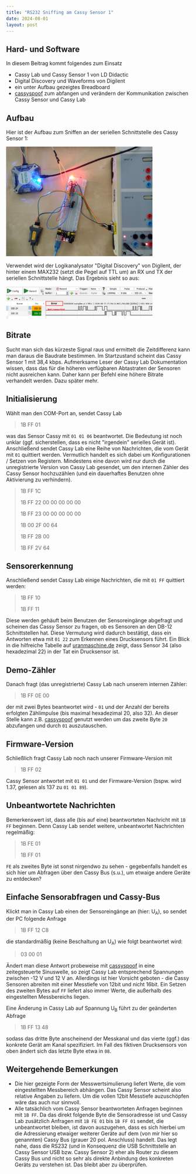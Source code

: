 ```yaml
---
title: "RS232 Sniffing am Cassy Sensor 1"
date: 2024-08-01
layout: post
---
```

## Hard- und Software
In diesem Beitrag kommt folgendes zum Einsatz
* Cassy Lab und Cassy Sensor 1 von LD Didactic
* Digital Discovery und Waveforms von Digilent
* ein unter Aufbau gezeigtes Breadboard
* [cassyspoof][cs-spoof] zum abfangen und verändern der Kommunikation zwischen Cassy Sensor und Cassy Lab

## Aufbau
Hier ist der Aufbau zum Sniffen an der seriellen Schnittstelle des Cassy Sensor 1:

<img src="../assets/imgs/aufbau.png" width="400px">

Verwendet wird der Logikanalysator "Digital Discovery" von Digilent, der hinter einem MAX232 (setzt die Pegel auf TTL um) an RX und TX der seriellen Schnittstelle hängt.
Das Ergebnis sieht so aus:

<img src="../assets/imgs/rs232.png" width="400px">

## Bitrate
Sucht man sich das kürzeste Signal raus und ermittelt die Zeitdifferenz kann man daraus die Baudrate bestimmen. Im Startzustand scheint das Cassy Sensor 1 mit 38,4 kbps.
Aufmerksame Leser der Cassy Lab Dokumentation wissen, dass das für die höheren verfügbaren Abtastraten der Sensoren nicht ausreichen kann. Daher kann per Befehl eine höhere Bitrate verhandelt werden. Dazu später mehr.

## Initialisierung
Wählt man den COM-Port an, sendet Cassy Lab
> 1B FF 01

was das Sensor Cassy mit `01 01 06` beantwortet. Die Bedeutung ist noch unklar (ggf. sicherstellen, dass es nicht "irgendein" serielles Gerät ist).
Anschließend sendet Cassy Lab eine Reihe von Nachrichten, die vom Gerät mit `01` quittiert werden. Vermutlich handelt es sich dabei um Konfigurationen / Setzen von Registern. Mindestens eine davon wird nur durch die unregistrierte Version von Cassy Lab gesendet, um den internen Zähler des Cassy Sensor hochzuzählen (und ein dauerhaftes Benutzen ohne Aktivierung zu verhindern).
> 1B FF 1C
> 
> 1B FF 22 00 00 00 00 00
> 
> 1B FF 23 00 00 00 00 00
> 
> 1B 00 2F 00 64
> 
> 1B FF 2B 00
> 
> 1B FF 2V 64

## Sensorerkennung
Anschließend sendet Cassy Lab einige Nachrichten, die mit `01 FF` quittiert werden:
> 1B FF 10
> 
> 1B FF 11

Diese werden gehäuft beim Benutzen der Sensoreingänge abgefragt und scheinen das Cassy Sensor zu fragen, ob es Sensoren an den DB-12 Schnittstellen hat.
Diese Vermutung wird dadurch bestätigt, dass ein Antworten etwa mit `01 22` zum Erkennen eines Drucksensors führt. Ein Blick in die hilfreiche Tabelle auf [uranmaschine.de][ur-tab] zeigt, dass Sensor 34 (also hexadezimal 22) in der Tat ein Drucksensor ist.

## Demo-Zähler
Danach fragt (das unregistrierte) Cassy Lab nach unserem internen Zähler:
> 1B FF 0E 00

der mit zwei Bytes beantwortet wird - `01` und der Anzahl der bereits erfolgten Zählimpulse (bis maximal hexadezimal 20, also 32). An dieser Stelle kann z.B. [cassyspoof][cs-spoof] genutzt werden um das zweite Byte `20` abzufangen und durch `01` auszutauschen.

## Firmware-Version
Schließlich fragt Cassy Lab noch nach unserer Firmware-Version mit
> 1B FF 02

Cassy Sensor antwortet mit `01 01` und der Firmware-Version (bspw. wird 1.37, gelesen als 137 zu `01 01 89`).

## Unbeantwortete Nachrichten
Bemerkenswert ist, dass alle (bis auf eine) beantworteten Nachricht mit `1B FF` beginnen. Denn Cassy Lab sendet weitere, unbeantwortet Nachrichten regelmäßig:
> 1B FE 01
> 
> 1B FF 01

`FE` als zweites Byte ist sonst nirgendwo zu sehen - gegebenfalls handelt es sich hier um Abfragen über den Cassy Bus (s.u.), um etwaige andere Geräte zu entdecken?

## Einfache Sensorabfragen und Cassy-Bus
Klickt man in Cassy Lab einen der Sensoreingänge an (hier: U<sub>A</sub>), so sendet der PC folgende Anfrage
> 1B FF 12 C8

die standardmäßig (keine Beschaltung an U<sub>A</sub>) wie folgt beantwortet wird:
> 03 00 01

Ändert man diese Antwort probeweise mit [cassyspoof][cs-spoof] in eine zeitegsteuerte Sinuswelle, so zeigt Cassy Lab entsprechend Spannungen zwischen -12 V und 12 V an. Allerdings ist hier Vorsicht geboten - die Cassy Sensoren abreiten mit einer Messtiefe von 12bit und nicht 16bit. Ein Setzen des zweiten Bytes auf `FF` liefert also immer Werte, die außerhalb des eingestellten Messbereichs liegen.

Eine Änderung in Cassy Lab auf Spannung U<sub>B</sub> führt zu der geänderten Abfrage
> 1B FF 13 48

sodass das dritte Byte anscheinend der Messkanal und das vierte (ggf.) das konkrete Gerät am Kanal spezifiziert. Im Fall des fiktiven Drucksensors von oben ändert sich das letzte Byte etwa in `08`.

## Weitergehende Bemerkungen
* Die hier gezeigte Form der Messwertsimulierung liefert Werte, die vom eingestellten Messbereich abhängen. Das Cassy Sensor scheint also relative Angaben zu liefern. Um die vollen 12bit Messtiefe auzuschöpfen wäre das auch nur sinnvoll.
* Alle tatsächlich vom Cassy Sensor beantworteten Anfragen beginnen mit `1B FF`. Da das direkt folgende Byte die Sensoradresse ist und Cassy Lab zusätzlich Anfragen mit `1B FE 01` bis `1B FF 01` sendet, die unbeantwortet bleiben, ist davon auszugehen, dass es sich hierbei um die Adressierung etwaiger weiterer Geräte auf dem (von mir hier so genannten) Cassy Bus (grauer 20 pol. Anschluss) handelt. Das legt nahe, dass die RS232 (und in Konsequenz die USB Schnittstelle an Cassy Sensor USB bzw. Cassy Sensor 2) eher als Router zu diesem Cassy Bus und nicht so sehr als direkte Anbindung des konkreten Geräts zu verstehen ist. Das bleibt aber zu überprüfen.

[cs-spoof]: https://github.com/REcassy/cassyspoof
[ur-tab]: http://www.uranmaschine.de/55112.Cassy-Sensor-Schnittstelle_und_Box-Codierung/
